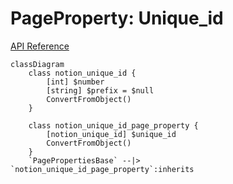 # PageProperty: Unique_id

[API Reference](https://developers.notion.com/reference/page-property-values#unique-id)

```mermaid
classDiagram
    class notion_unique_id {
        [int] $number
        [string] $prefix = $null
        ConvertFromObject()
    }

    class notion_unique_id_page_property {
        [notion_unique_id] $unique_id
        ConvertFromObject()
    }
    `PagePropertiesBase` --|> `notion_unique_id_page_property`:inherits
```
